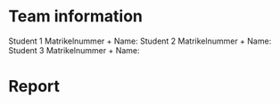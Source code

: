 # Team information

Student 1 Matrikelnummer + Name:
Student 2 Matrikelnummer + Name:
Student 3 Matrikelnummer + Name:

# Report
